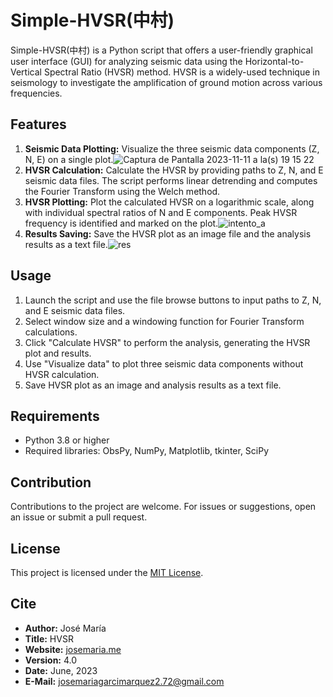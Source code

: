# Simple-HVSR(中村)

Simple-HVSR(中村) is a Python script that offers a user-friendly graphical user interface (GUI) for analyzing seismic data using the Horizontal-to-Vertical Spectral Ratio (HVSR) method. HVSR is a widely-used technique in seismology to investigate the amplification of ground motion across various frequencies.

## Features

1. **Seismic Data Plotting:** Visualize the three seismic data components (Z, N, E) on a single plot.![Captura de Pantalla 2023-11-11 a la(s) 19 15 22](https://github.com/JoseMariaGarciaMarquez/HVSR-SG/assets/30852961/9c179d11-3db0-4192-b1ab-8e05e469d746)
2. **HVSR Calculation:** Calculate the HVSR by providing paths to Z, N, and E seismic data files. The script performs linear detrending and computes the Fourier Transform using the Welch method.
3. **HVSR Plotting:** Plot the calculated HVSR on a logarithmic scale, along with individual spectral ratios of N and E components. Peak HVSR frequency is identified and marked on the plot.![intento_a](https://github.com/JoseMariaGarciaMarquez/HVSR-SG/assets/30852961/25c239c6-d991-4e3f-a773-c80516623c76)
4. **Results Saving:** Save the HVSR plot as an image file and the analysis results as a text file.![res](https://github.com/JoseMariaGarciaMarquez/HVSR-SG/assets/30852961/56861742-b751-455f-95df-854581e526fc)


## Usage

1. Launch the script and use the file browse buttons to input paths to Z, N, and E seismic data files.
2. Select window size and a windowing function for Fourier Transform calculations.
3. Click "Calculate HVSR" to perform the analysis, generating the HVSR plot and results.
4. Use "Visualize data" to plot three seismic data components without HVSR calculation.
5. Save HVSR plot as an image and analysis results as a text file.

## Requirements

- Python 3.8 or higher
- Required libraries: ObsPy, NumPy, Matplotlib, tkinter, SciPy

## Contribution

Contributions to the project are welcome. For issues or suggestions, open an issue or submit a pull request.

## License

This project is licensed under the [MIT License](link-to-license-file).

## Cite

- **Author:** José María
- **Title:** HVSR
- **Website:** [josemaria.me](https://www.josemaria.me)
- **Version:** 4.0
- **Date:** June, 2023
- **E-Mail:** josemariagarcimarquez2.72@gmail.com

